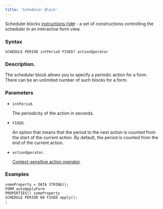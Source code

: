 ```yaml
---
title: 'Scheduler Block'
---
```


Scheduler blocks [instructions `FORM`](FORM_statement.md) - a set of constructions controlling the scheduler in an interactive form view.

### Syntax

    SCHEDULE PERIOD intPeriod FIXED? actionOperator

### Description.

The scheduler block allows you to specify a periodic action for a form. There can be an unlimited number of such blocks for a form.

### Parameters

- `intPeriod`.

  The periodicity of the action in seconds.

- `FIXED`.

  An option that means that the period to the next action is counted from the start of the current action. By default, the period is counted from the end of the current action.

- `actionOperator`.

  [Context-sensitive action operator](Action_operators.md).


### Examples

```lsf
someProperty = DATA STRING();
FORM autoApplyForm
PROPERTIES() someProperty
SCHEDULE PERIOD 60 FIXED apply();
;
```